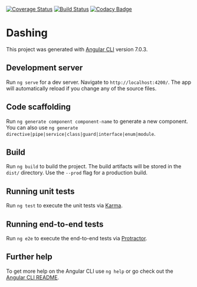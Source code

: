 [![Coverage Status](https://coveralls.io/repos/github/TEGUS/Dashing/badge.svg?branch=feat%2Fci-coveralls)](https://coveralls.io/github/TEGUS/Dashing?branch=feat%2Fci-coveralls)
[![Build Status](https://travis-ci.org/TEGUS/Dashing.svg?branch=master)](https://travis-ci.org/TEGUS/Dashing)
[![Codacy Badge](https://api.codacy.com/project/badge/Grade/7c0bb119fa44433e83c93247f5f365de)](https://www.codacy.com/app/TEGUS/Dashing?utm_source=github.com&amp;utm_medium=referral&amp;utm_content=TEGUS/Dashing&amp;utm_campaign=Badge_Grade)

# Dashing

This project was generated with [Angular CLI](https://github.com/angular/angular-cli) version 7.0.3.

## Development server

Run `ng serve` for a dev server. Navigate to `http://localhost:4200/`. The app will automatically reload if you change any of the source files.

## Code scaffolding

Run `ng generate component component-name` to generate a new component. You can also use `ng generate directive|pipe|service|class|guard|interface|enum|module`.

## Build

Run `ng build` to build the project. The build artifacts will be stored in the `dist/` directory. Use the `--prod` flag for a production build.

## Running unit tests

Run `ng test` to execute the unit tests via [Karma](https://karma-runner.github.io).

## Running end-to-end tests

Run `ng e2e` to execute the end-to-end tests via [Protractor](http://www.protractortest.org/).

## Further help

To get more help on the Angular CLI use `ng help` or go check out the [Angular CLI README](https://github.com/angular/angular-cli/blob/master/README.md).

